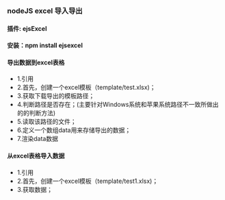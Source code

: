 ### nodeJS excel 导入导出 
#### 插件: ejsExcel
#### 安装：npm install ejsexcel

#### 导出数据到excel表格
* 1.引用
* 2.首先，创建一个excel模板（template/test.xlsx)；
* 3.获取下载导出的模板路径；
* 4.判断路径是否存在；(主要针对Windows系统和苹果系统路径不一致所做出的的判断方法)
* 5.读取该路径的文件；
* 6.定义一个数组data用来存储导出的数据；
* 7.渲染data数据

#### 从excel表格导入数据
* 1.引用
* 2.首先，创建一个excel模板（template/test1.xlsx)；
* 3.获取数据；
